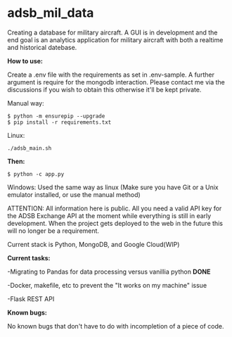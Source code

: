 # adsb_mil_data

Creating a database for military aircraft. A GUI is in development and the end goal is an analytics application for military aircraft with both a realtime and historical datebase.

**How to use:**

Create a .env file with the requirements as set in .env-sample. A further argument is require for the mongodb interaction. Please contact me via the discussions if you wish to obtain this otherwise it'll be kept private.

Manual way:

```
$ python -m ensurepip --upgrade
$ pip install -r requirements.txt
```

Linux:

```
./adsb_main.sh
````

**Then:**

```
$ python -c app.py
```


Windows: Used the same way as linux (Make sure you have Git or a Unix emulator installed, or use the manual method)

ATTENTION: All information here is public.
All you need a valid API key for the ADSB Exchange API at the moment while everything is still in early development. When the project gets deployed to the web in the future this will no longer be a requirement.

Current stack is Python, MongoDB, and Google Cloud(WIP)

**Current tasks:**

-Migrating to Pandas for data processing versus vanillia python **DONE**

-Docker, makefile, etc to prevent the "It works on my machine" issue

-Flask REST API

**Known bugs:**

No known bugs that don't have to do with incompletion of a piece of code.
